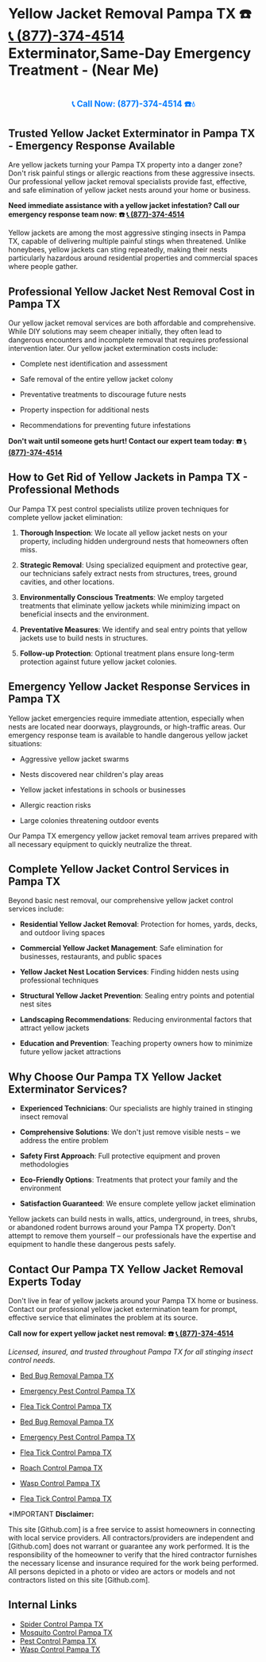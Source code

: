 # Yellow Jacket Removal Pampa TX ☎️ [📞 (877)-374-4514](https://pest-control-4514.netlify.app) Exterminator,Same-Day Emergency Treatment - (Near Me)
# 

<p align="center" style="font-size: 1.2em; font-weight: bold; margin: 20px 0;">
  <a href="https://pest-control-4514.netlify.app" target="_blank" style="color: #007BFF; text-decoration: none;">📞 Call Now: (877)-374-4514 ☎️💧</a>
</p>

## Trusted Yellow Jacket Exterminator in Pampa TX - Emergency Response Available

Are yellow jackets turning your Pampa TX property into a danger zone? Don't risk painful stings or allergic reactions from these aggressive insects. Our professional yellow jacket removal specialists provide fast, effective, and safe elimination of yellow jacket nests around your home or business.

**Need immediate assistance with a yellow jacket infestation? Call our emergency response team now: ☎️ [📞 (877)-374-4514](https://pest-control-4514.netlify.app)**

Yellow jackets are among the most aggressive stinging insects in Pampa TX, capable of delivering multiple painful stings when threatened. Unlike honeybees, yellow jackets can sting repeatedly, making their nests particularly hazardous around residential properties and commercial spaces where people gather.

## Professional Yellow Jacket Nest Removal Cost in Pampa TX

Our yellow jacket removal services are both affordable and comprehensive. While DIY solutions may seem cheaper initially, they often lead to dangerous encounters and incomplete removal that requires professional intervention later. Our yellow jacket extermination costs include:

- Complete nest identification and assessment

- Safe removal of the entire yellow jacket colony

- Preventative treatments to discourage future nests

- Property inspection for additional nests

- Recommendations for preventing future infestations

**Don't wait until someone gets hurt! Contact our expert team today: ☎️ [📞 (877)-374-4514](https://pest-control-4514.netlify.app)**

## How to Get Rid of Yellow Jackets in Pampa TX - Professional Methods

Our Pampa TX pest control specialists utilize proven techniques for complete yellow jacket elimination:

1. **Thorough Inspection**: We locate all yellow jacket nests on your property, including hidden underground nests that homeowners often miss.

2. **Strategic Removal**: Using specialized equipment and protective gear, our technicians safely extract nests from structures, trees, ground cavities, and other locations.

3. **Environmentally Conscious Treatments**: We employ targeted treatments that eliminate yellow jackets while minimizing impact on beneficial insects and the environment.

4. **Preventative Measures**: We identify and seal entry points that yellow jackets use to build nests in structures.

5. **Follow-up Protection**: Optional treatment plans ensure long-term protection against future yellow jacket colonies.

## Emergency Yellow Jacket Response Services in Pampa TX

Yellow jacket emergencies require immediate attention, especially when nests are located near doorways, playgrounds, or high-traffic areas. Our emergency response team is available to handle dangerous yellow jacket situations:

- Aggressive yellow jacket swarms

- Nests discovered near children's play areas

- Yellow jacket infestations in schools or businesses

- Allergic reaction risks

- Large colonies threatening outdoor events

Our Pampa TX emergency yellow jacket removal team arrives prepared with all necessary equipment to quickly neutralize the threat.

## Complete Yellow Jacket Control Services in Pampa TX

Beyond basic nest removal, our comprehensive yellow jacket control services include:

- **Residential Yellow Jacket Removal**: Protection for homes, yards, decks, and outdoor living spaces

- **Commercial Yellow Jacket Management**: Safe elimination for businesses, restaurants, and public spaces

- **Yellow Jacket Nest Location Services**: Finding hidden nests using professional techniques

- **Structural Yellow Jacket Prevention**: Sealing entry points and potential nest sites

- **Landscaping Recommendations**: Reducing environmental factors that attract yellow jackets

- **Education and Prevention**: Teaching property owners how to minimize future yellow jacket attractions

## Why Choose Our Pampa TX Yellow Jacket Exterminator Services?

- **Experienced Technicians**: Our specialists are highly trained in stinging insect removal

- **Comprehensive Solutions**: We don't just remove visible nests – we address the entire problem

- **Safety First Approach**: Full protective equipment and proven methodologies

- **Eco-Friendly Options**: Treatments that protect your family and the environment

- **Satisfaction Guaranteed**: We ensure complete yellow jacket elimination

Yellow jackets can build nests in walls, attics, underground, in trees, shrubs, or abandoned rodent burrows around your Pampa TX property. Don't attempt to remove them yourself – our professionals have the expertise and equipment to handle these dangerous pests safely.

## Contact Our Pampa TX Yellow Jacket Removal Experts Today

Don't live in fear of yellow jackets around your Pampa TX home or business. Contact our professional yellow jacket extermination team for prompt, effective service that eliminates the problem at its source.

**Call now for expert yellow jacket nest removal: ☎️ [📞 (877)-374-4514](https://pest-control-4514.netlify.app)**

*Licensed, insured, and trusted throughout Pampa TX for all stinging insect control needs.*


- [Bed Bug Removal Pampa TX](https://github.com/allyoucaneatsushiin/pest-control/blob/main/Bed-Bug-Removal-Pampa-TX-877-374-4514-Exterminator-Same-Day-Emergency-Treatment-Near-Me.md)
- [Emergency Pest Control Pampa TX](https://github.com/allyoucaneatsushiin/pest-control/blob/main/Emergency-Pest-Control-Pampa-TX-877-374-4514-24-7-Fast-Response-Near-Me.md)
- [Flea Tick Control Pampa TX](https://github.com/allyoucaneatsushiin/pest-control/blob/main/Flea-Tick-Control-Pampa-TX-877-374-4514-Removal-Exterminator-Same-Day-Emergency-Treatment-Near-Me.md)


- [Bed Bug Removal Pampa TX](https://github.com/allyoucaneatsushiin/pest-control/blob/main/Bed-Bug-Removal-Pampa-TX-877-374-4514-Exterminator-Same-Day-Emergency-Treatment-Near-Me.md)
- [Emergency Pest Control Pampa TX](https://github.com/allyoucaneatsushiin/pest-control/blob/main/Emergency-Pest-Control-Pampa-TX-877-374-4514-24-7-Fast-Response-Near-Me.md)
- [Flea Tick Control Pampa TX](https://github.com/allyoucaneatsushiin/pest-control/blob/main/Flea-Tick-Control-Pampa-TX-877-374-4514-Removal-Exterminator-Same-Day-Emergency-Treatment-Near-Me.md)


- [Roach Control Pampa TX](https://github.com/allyoucaneatsushiin/pest-control/blob/main/Roach-Control-Pampa-TX-877-374-4514-Removal-Exterminator-Same-Day-Emergency-Treatment-Near-Me.md)
- [Wasp Control Pampa TX](https://github.com/allyoucaneatsushiin/pest-control/blob/main/Wasp-Control-Pampa-TX-877-374-4514-Removal-Exterminator-Same-Day-Emergency-Treatment-Near-Me.md)
- [Flea Tick Control Pampa TX](https://github.com/allyoucaneatsushiin/pest-control/blob/main/Flea-Tick-Control-Pampa-TX-877-374-4514-Removal-Exterminator-Same-Day-Emergency-Treatment-Near-Me.md)


*IMPORTANT **Disclaimer:**  

This site [Github.com] is a free service to assist homeowners in connecting with local service providers. All contractors/providers are independent and [Github.com] does not warrant or guarantee any work performed. It is the responsibility of the homeowner to verify that the hired contractor furnishes the necessary license and insurance required for the work being performed. All persons depicted in a photo or video are actors or models and not contractors listed on this site [Github.com].


## Internal Links
- [Spider Control Pampa TX](https://github.com/allyoucaneatsushiin/pest-control/blob/main/Spider-Control-Pampa-TX-877-374-4514-Removal-Exterminator-Same-Day-Emergency-Treatment-Near-Me.md)
- [Mosquito Control Pampa TX](https://github.com/allyoucaneatsushiin/pest-control/blob/main/Mosquito-Control-Pampa-TX-877-374-4514-Exterminator-Same-Day-Emergency-Treatment-Near-Me.md)
- [Pest Control Pampa TX](https://github.com/allyoucaneatsushiin/pest-control/blob/main/Pest-Control-Pampa-TX-877-374-4514-Exterminator-Same-Day-Emergency-Treatment-Near-Me.md)
- [Wasp Control Pampa TX](https://github.com/allyoucaneatsushiin/pest-control/blob/main/Wasp-Control-Pampa-TX-877-374-4514-Removal-Exterminator-Same-Day-Emergency-Treatment-Near-Me.md)
